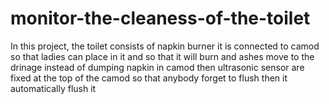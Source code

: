 # monitor-the-cleaness-of-the-toilet
In this project, the toilet consists of napkin burner it is connected to camod so that ladies can place in it and so that it will burn and ashes move to the drinage instead of dumping napkin in camod then ultrasonic sensor are fixed at the top of the camod so that anybody forget to flush then it automatically flush it
